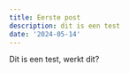 ```yaml
---
title: Eerste post
description: dit is een test
date: '2024-05-14'
---
```


Dit is een test, werkt dit?